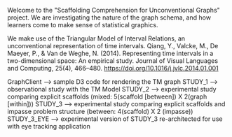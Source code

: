 Welcome to the "Scaffolding Comprehension for Unconventional Graphs" project.
We are investigating the nature of the graph schema, and how learners come to make sense of statistical graphics.

We make use of the Triangular Model of Interval Relations, an unconventional representation of time intervals.
Qiang, Y., Valcke, M., De Maeyer, P., & Van de Weghe, N. (2014). Representing time intervals in a two-dimensional space: An empirical study. Journal of Visual Languages and Computing, 25(4), 466–480. https://doi.org/10.1016/j.jvlc.2014.01.001

GraphClient --> sample D3 code for rendering the TM graph
STUDY_1 --> observational study with the TM Model
STUDY_2 --> experimental study comparing explicit scaffolds (mixed: 5(scaffold [between]) X 2(graph [within]))
STUDY_3 --> experimental study comparing explicit scaffolds and impasse problem structure (between: 4(scaffold) X 2 (impasse))
STUDY_3_EYE --> experimental version of STUDY_3 re-architected for use with eye tracking application
